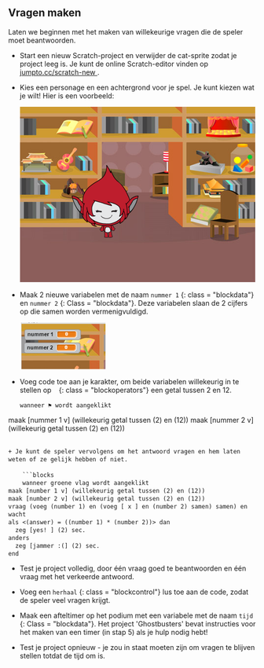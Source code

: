 ## Vragen maken

Laten we beginnen met het maken van willekeurige vragen die de speler moet beantwoorden.

+ Start een nieuw Scratch-project en verwijder de cat-sprite zodat je project leeg is. Je kunt de online Scratch-editor vinden op <a href="http://jumpto.cc/scratch-new" target="_blank"> jumpto.cc/scratch-new </a>.

+ Kies een personage en een achtergrond voor je spel. Je kunt kiezen wat je wilt! Hier is een voorbeeld:
    
    ![screenshot](images/brain-setting.png)

+ Maak 2 nieuwe variabelen met de naam ` nummer 1 ` {: class = "blockdata"} en ` nummer 2 ` {: Class = "blockdata"}. Deze variabelen slaan de 2 cijfers op die samen worden vermenigvuldigd.
    
    ![screenshot](images/brain-variables.png)

+ Voeg code toe aan je karakter, om beide variabelen willekeurig in te stellen op ` ` {: class = "blockoperators"} een getal tussen 2 en 12.
    
    ```blocks
    wanneer ⚑ wordt aangeklikt
maak [nummer 1 v] (willekeurig getal tussen (2) en (12))
maak [nummer 2 v] (willekeurig getal tussen (2) en (12))
```

+ Je kunt de speler vervolgens om het antwoord vragen en hem laten weten of ze gelijk hebben of niet.
    
    ```blocks
    wanneer groene vlag wordt aangeklikt
maak [number 1 v] (willekeurig getal tussen (2) en (12))
maak [number 2 v] (willekeurig getal tussen (2) en (12))
vraag (voeg (number 1) en (voeg [ x ] en (number 2) samen) samen) en wacht
als <(answer) = ((number 1) * (number 2))> dan 
  zeg [yes! ] (2) sec.
anders
  zeg [jammer :(] (2) sec.
end
```

+ Test je project volledig, door één vraag goed te beantwoorden en één vraag met het verkeerde antwoord.

+ Voeg een `herhaal` {: class = "blockcontrol"} lus toe aan de code, zodat de speler veel vragen krijgt.

+ Maak een afteltimer op het podium met een variabele met de naam ` tijd ` {: Class = "blockdata"}. Het project 'Ghostbusters' bevat instructies voor het maken van een timer (in stap 5) als je hulp nodig hebt!

+ Test je project opnieuw - je zou in staat moeten zijn om vragen te blijven stellen totdat de tijd om is.